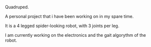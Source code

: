 Quadruped.

A personal project that i have been working on in my spare time.

It is a 4 legged spider-looking robot, with 3 joints per leg.

I am currently working on the electronics and the gait algorythm of the robot.
